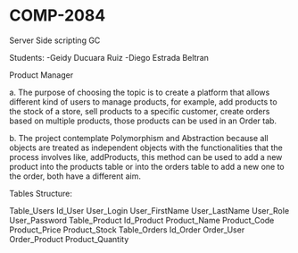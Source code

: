 # COMP-2084
Server Side scripting GC

Students: -Geidy Ducuara Ruiz
          -Diego Estrada Beltran

Product Manager

a. The purpose of choosing the topic is to create a platform that allows different kind of users to manage products, for example, add products to the stock of a store, sell products to a specific customer, create orders based on multiple products, those products can be used in an Order tab.

b. The project contemplate Polymorphism and Abstraction because all objects are treated as independent objects with the functionalities that the process involves like, addProducts, this method can be used to add a new product into the products table or into the orders table to add a new one to the order, both have a different aim.


Tables Structure:

Table_Users
          Id_User
          User_Login
          User_FirstName
          User_LastName
          User_Role
          User_Password
Table_Product
          Id_Product
          Product_Name
          Product_Code
          Product_Price
          Product_Stock
Table_Orders
          Id_Order
          Order_User
          Order_Product
          Product_Quantity
